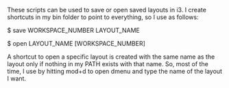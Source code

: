 These scripts can be used to save or open saved layouts in i3. I create shortcuts in my bin folder to point to everything, so I use as follows:

$ save WORKSPACE_NUMBER LAYOUT_NAME

$ open LAYOUT_NAME [WORKSPACE_NUMBER]

A shortcut to open a specific layout is created with the same name as the layout only if nothing in my PATH exists with that name. So, most of the time, I use by hitting mod+d to open dmenu and type the name of the layout I want.
